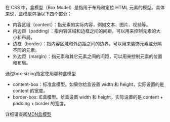 在 CSS 中，盒模型（Box Model）是指用于布局和定位 HTML 元素的模型。具体来说，盒模型包括以下四个部分：  
* 内容区域（content）：指元素的实际内容，例如文本、图片、视频等。  
* 内边距（padding）：指内容区域和边框之间的间距，可以用来控制元素的大小和布局。  
* 边框（border）：指内容区域和外边距之间的边界，可以用来装饰元素或分隔不同的元素。  
* 外边距（margin）：指元素和其它元素之间的间距，可以用来控制元素的位置和布局。  

通过box-sizing指定使用哪种盒模型  
* content-box：标准盒模型。如果你给盒设置 width 和 height，实际设置的是 content 的宽度。  
* border-box: IE盒模型。给盒设置 width 和 height，实际设置的是 content + padding + border 的宽度。

详细请查阅[MDN盒模型](https://developer.mozilla.org/zh-CN/docs/Learn/CSS/Building_blocks/The_box_model)
